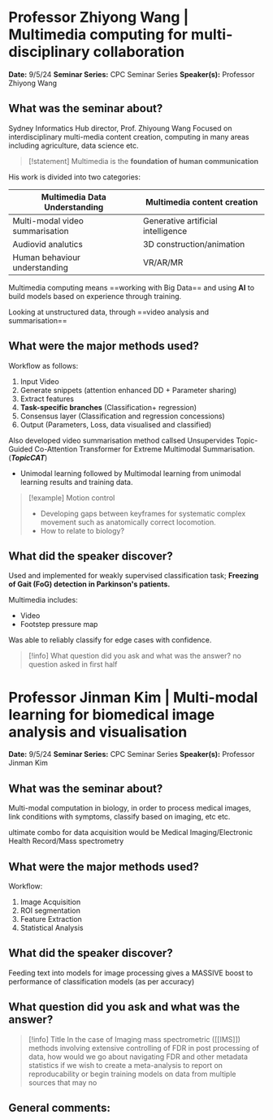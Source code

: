 # Professor Zhiyong Wang | Multimedia computing for multi-disciplinary collaboration 

**Date:** 9/5/24
**Seminar Series:** CPC Seminar Series
**Speaker(s):** Professor Zhiyong Wang

## What was the seminar about?
Sydney Informatics Hub director, Prof. Zhiyoung Wang
Focused on interdisciplinary multi-media content creation, computing in many areas including agriculture, data science etc.

> [!statement] Multimedia is the **foundation of human communication**

His work is divided into two categories:

| Multimedia Data Understanding   | Multimedia content creation        |
| ------------------------------- | ---------------------------------- |
| Multi-modal video summarisation | Generative artificial intelligence |
| Audiovid analutics              | 3D construction/animation          |
| Human behaviour understanding   | VR/AR/MR                           |

Multimedia computing means ==working with Big Data== and using **AI** to build models based on experience through training.

Looking at unstructured data, through ==video analysis and summarisation==

## What were the major methods used?

Workflow as follows:
1. Input Video
2. Generate snippets (attention enhanced DD + Parameter sharing)
3. Extract features 
4. **Task-specific branches** (Classification+ regression)
5. Consensus layer (Classification and regression concessions)
6. Output (Parameters, Loss, data visualised and classified)

Also developed video summarisation method callsed Unsupervides Topic-Guided Co-Attention Transformer for Extreme Multimodal Summarisation. (***TopicCAT***)
- Unimodal learning followed by Multimodal learning from unimodal learning results and training data.

> [!example] Motion control
> - Developing gaps between keyframes for systematic complex movement such as anatomically correct locomotion.
> - How to relate to biology?



## What did the speaker discover?

Used and implemented for weakly supervised classification task; **Freezing of Gait (FoG) detection in Parkinson's patients.**

Multimedia includes:
- Video
- Footstep pressure map

Was able to reliably classify for edge cases with confidence.


> [!info] What question did you ask and what was the answer?
> no question asked in first half


# Professor Jinman Kim | Multi-modal learning for biomedical image analysis and visualisation

**Date:** 9/5/24
**Seminar Series:** CPC Seminar Series
**Speaker(s):** Professor Jinman Kim

## What was the seminar about?

Multi-modal computation in biology, in order to process medical images, link conditions with symptoms, classify based on imaging, etc etc.

ultimate combo for data acquisition would be Medical Imaging/Electronic Health Record/Mass spectrometry

## What were the major methods used?

Workflow:
1. Image Acquisition
2. ROI segmentation
3. Feature Extraction
4. Statistical Analysis



## What did the speaker discover?

Feeding text into models for image processing gives a MASSIVE boost to performance of classification models (as per accuracy)

## What question did you ask and what was the answer?

> [!info] Title
> In the case of Imaging mass spectrometric ([[IMS]]) methods involving extensive controlling of FDR in post processing of data, how would we go about navigating FDR and other metadata statistics if we wish to create a meta-analysis to report on reproducability or begin training models on data from multiple sources that may no



## General comments:
